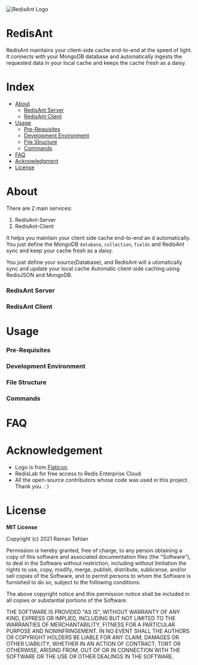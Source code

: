 

![RedisAnt Logo](https://raw.githubusercontent.com/ramantehlan/redis-ant/main/assets/image/redisAnt.png?token=AG5RGAE6SVY3MTACL6YJGQTAVAOF2)


# RedisAnt
RedisAnt maintains your client-side cache end-to-end at the speed of light. It connects with your MongoDB database and automatically ingests the requested data in your local cache and keeps the cache fresh as a daisy.


# Index

- [About](#about)
  - [RedisAnt Server](#redisant-server)
  - [RedisAnt Client](#redisant-client)
- [Usage](#usage)
  - [Pre-Requisites](#pre-requisites)
  - [Development Environment](#development-environment)
  - [File Structure](#file-structure)
  - [Commands](#commands)
- [FAQ](#faq)
- [Acknowledgment](#acknowledgment)
- [License](#license)

# About

There are 2 main services:

1. RedisAnt-Server
2. RedisAnt-Client


It helps you maintain your client side cache end-to-end an
d automatically. You just define the MongoDB `database`, `collection`, `fields` and RedisAnt sync and keep your cache fresh as a daisy.




You just define your source(Database), and RedisAnt will a
utomatically sync and update your local cache
Automatic client-side caching using RedisJSON and MongoDB.

### RedisAnt Server

### RedisAnt Client

# Usage

### Pre-Requisites

### Development Environment

### File Structure

### Commands


# FAQ


# Acknowledgement


- Logo is from [Flaticon](https://www.flaticon.com/free-icon/ant_809140?term=ants&page=1&position=6&page=1&position=6&related_id=809140&origin=search).
- RedisLab for free access to Redis Enterprise Cloud.
- All the open-source contributors whose code was used in this project. Thank you. : )



# License

**MIT License**

Copyright (c) 2021 Raman Tehlan

Permission is hereby granted, free of charge, to any person obtaining a copy
of this software and associated documentation files (the "Software"), to deal
in the Software without restriction, including without limitation the rights
to use, copy, modify, merge, publish, distribute, sublicense, and/or sell
copies of the Software, and to permit persons to whom the Software is
furnished to do so, subject to the following conditions:

The above copyright notice and this permission notice shall be included in all
copies or substantial portions of the Software.

THE SOFTWARE IS PROVIDED "AS IS", WITHOUT WARRANTY OF ANY KIND, EXPRESS OR
IMPLIED, INCLUDING BUT NOT LIMITED TO THE WARRANTIES OF MERCHANTABILITY,
FITNESS FOR A PARTICULAR PURPOSE AND NONINFRINGEMENT. IN NO EVENT SHALL THE
AUTHORS OR COPYRIGHT HOLDERS BE LIABLE FOR ANY CLAIM, DAMAGES OR OTHER
LIABILITY, WHETHER IN AN ACTION OF CONTRACT, TORT OR OTHERWISE, ARISING FROM,
OUT OF OR IN CONNECTION WITH THE SOFTWARE OR THE USE OR OTHER DEALINGS IN THE
SOFTWARE.
